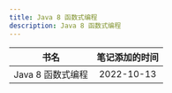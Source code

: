 ```yaml
---
title: Java 8 函数式编程
description: Java 8 函数式编程
---
```


|       书名        | 笔记添加的时间 |
| :---------------: | :------------: |
| Java 8 函数式编程 |   2022-10-13   |
